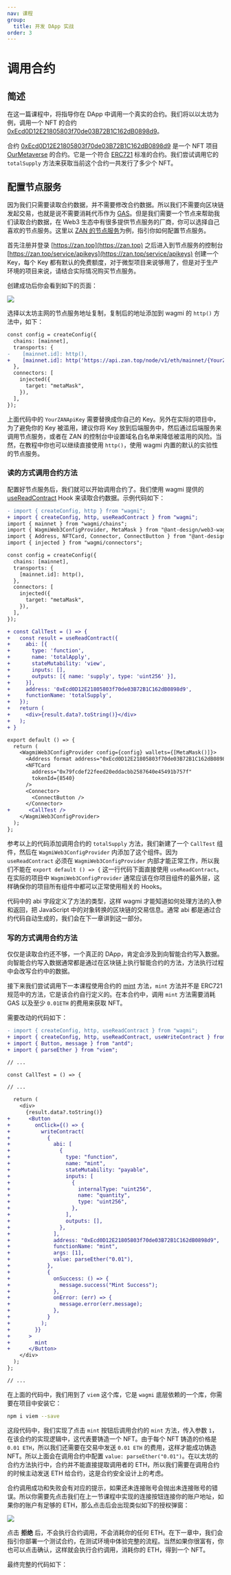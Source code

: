 ```yaml
---
nav: 课程
group:
  title: 开发 DApp 实战
order: 3
---
```


# 调用合约

## 简述

在这一篇课程中，将指导你在 DApp 中调用一个真实的合约。我们将以以太坊为例，调用一个 NFT 的合约 [0xEcd0D12E21805803f70de03B72B1C162dB0898d9](https://etherscan.io/address/0xEcd0D12E21805803f70de03B72B1C162dB0898d9)。

合约 [0xEcd0D12E21805803f70de03B72B1C162dB0898d9](https://etherscan.io/address/0xEcd0D12E21805803f70de03B72B1C162dB0898d9) 是一个 NFT 项目 [OurMetaverse](https://our-metaverse.xyz/) 的合约。它是一个符合 [ERC721](https://ethereum.org/zh/developers/docs/standards/tokens/erc-721) 标准的合约。我们尝试调用它的 `totalSupply` 方法来获取当前这个合约一共发行了多少个 NFT。

## 配置节点服务

因为我们只需要读取合约数据，并不需要修改合约数据。所以我们不需要向区块链发起交易，也就是说不需要消耗代币作为 [GAS](https://ethereum.org/zh/developers/docs/gas)。但是我们需要一个节点来帮助我们读取合约数据，在 Web3 生态中有很多提供节点服务的厂商，你可以选择自己喜欢的节点服务。这里以 [ZAN 的节点服务](https://zan.top/home/node-service)为例，指引你如何配置节点服务。

首先注册并登录 [https://zan.top](https://zan.top) 之后进入到节点服务的控制台 [https://zan.top/service/apikeys](https://zan.top/service/apikeys) 创建一个 Key，每个 Key 都有默认的免费额度，对于微型项目来说够用了，但是对于生产环境的项目来说，请结合实际情况购买节点服务。

创建成功后你会看到如下的页面：

![](./img/zan-service.png)

选择以太坊主网的节点服务地址复制，复制后的地址添加到 wagmi 的 `http()` 方法中，如下：

```diff
const config = createConfig({
  chains: [mainnet],
  transports: {
-    [mainnet.id]: http(),
+    [mainnet.id]: http('https://api.zan.top/node/v1/eth/mainnet/{YourZANApiKey}'),
  },
  connectors: [
    injected({
      target: "metaMask",
    }),
  ],
});
```

上面代码中的 `YourZANApiKey` 需要替换成你自己的 Key。另外在实际的项目中，为了避免你的 Key 被滥用，建议你将 Key 放到后端服务中，然后通过后端服务来调用节点服务，或者在 ZAN 的控制台中设置域名白名单来降低被滥用的风险。当然，在教程中你也可以继续直接使用 `http()`，使用 wagmi 内置的默认的实验性的节点服务。

### 读的方式调用合约方法

配置好节点服务后，我们就可以开始调用合约了。我们使用 wagmi 提供的 [useReadContract](https://wagmi.sh/react/api/hooks/useReadContract) Hook 来读取合约数据。示例代码如下：

```diff
- import { createConfig, http } from "wagmi";
+ import { createConfig, http, useReadContract } from "wagmi";
import { mainnet } from "wagmi/chains";
import { WagmiWeb3ConfigProvider, MetaMask } from "@ant-design/web3-wagmi";
import { Address, NFTCard, Connector, ConnectButton } from "@ant-design/web3";
import { injected } from "wagmi/connectors";

const config = createConfig({
  chains: [mainnet],
  transports: {
    [mainnet.id]: http(),
  },
  connectors: [
    injected({
      target: "metaMask",
    }),
  ],
});

+ const CallTest = () => {
+   const result = useReadContract({
+     abi: [{
+       type: 'function',
+       name: 'totalApply',
+       stateMutability: 'view',
+       inputs: [],
+       outputs: [{ name: 'supply', type: 'uint256' }],
+     }],
+     address: '0xEcd0D12E21805803f70de03B72B1C162dB0898d9',
+     functionName: 'totalSupply',
+   });
+   return (
+     <div>{result.data?.toString()}</div>
+   );
+ }

export default () => {
  return (
    <WagmiWeb3ConfigProvider config={config} wallets={[MetaMask()]}>
      <Address format address="0xEcd0D12E21805803f70de03B72B1C162dB0898d9" />
      <NFTCard
        address="0x79fcdef22feed20eddacbb2587640e45491b757f"
        tokenId={8540}
      />
      <Connector>
        <ConnectButton />
      </Connector>
+      <CallTest />
    </WagmiWeb3ConfigProvider>
  );
};

```

参考以上的代码添加调用合约的 `totalSupply` 方法，我们新建了一个 `CallTest` 组件，然后在 `WagmiWeb3ConfigProvider` 内添加了这个组件。因为 `useReadContract` 必须在 `WagmiWeb3ConfigProvider` 内部才能正常工作，所以我们不能在 `export default () => {` 这一行代码下面直接使用 `useReadContract`。在实际的项目中 `WagmiWeb3ConfigProvider` 通常应该在你项目组件的最外层，这样确保你的项目所有组件中都可以正常使用相关的 Hooks。

代码中的 abi 字段定义了方法的类型，这样 wagmi 才能知道如何处理方法的入参和返回，把 JavaScript 中的对象转换的区块链的交易信息。通常 abi 都是通过合约代码自动生成的，我们会在下一章讲到这一部分。

### 写的方式调用合约方法

仅仅是读取合约还不够，一个真正的 DApp，肯定会涉及到向智能合约写入数据。向智能合约写入数据通常都是通过在区块链上执行智能合约的方法，方法执行过程中会改写合约中的数据。

接下来我们尝试调用下一本课程使用合约的 [mint](https://etherscan.io/address/0xEcd0D12E21805803f70de03B72B1C162dB0898d9#writeContract#F6) 方法，`mint` 方法并不是 ERC721 规范中的方法，它是该合约自行定义的。在本合约中，调用 `mint` 方法需要消耗 GAS 以及至少 `0.01ETH` 的费用来获取 NFT。

需要改动的代码如下：

```diff
- import { createConfig, http, useReadContract } from "wagmi";
+ import { createConfig, http, useReadContract, useWriteContract } from "wagmi";
+ import { Button, message } from "antd";
+ import { parseEther } from "viem";

// ...

const CallTest = () => {

// ...

  return (
    <div>
      {result.data?.toString()}
+      <Button
+        onClick={() => {
+          writeContract(
+            {
+              abi: [
+                {
+                  type: "function",
+                  name: "mint",
+                  stateMutability: "payable",
+                  inputs: [
+                    {
+                      internalType: "uint256",
+                      name: "quantity",
+                      type: "uint256",
+                    },
+                  ],
+                  outputs: [],
+                },
+              ],
+              address: "0xEcd0D12E21805803f70de03B72B1C162dB0898d9",
+              functionName: "mint",
+              args: [1],
+              value: parseEther("0.01"),
+            },
+            {
+              onSuccess: () => {
+                message.success("Mint Success");
+              },
+              onError: (err) => {
+                message.error(err.message);
+              },
+            }
+          );
+        }}
+      >
+        mint
+      </Button>
    </div>
  );
};

// ...

```

在上面的代码中，我们用到了 `viem` 这个库，它是 `wagmi` 底层依赖的一个库，你需要在项目中安装它：

```bash
npm i viem --save
```

这段代码中，我们实现了点击 `mint` 按钮后调用合约的 `mint` 方法，传入参数 `1`，在该合约的实现逻辑中，这代表要铸造一个 NFT。由于每个 NFT 铸造的价格是 `0.01 ETH`，所以我们还需要在交易中发送 `0.01 ETH` 的费用，这样才能成功铸造 NFT。所以上面会在调用合约中配置 `value: parseEther("0.01")`。在以太坊的合约方法执行中，合约并不能直接提取调用者的 ETH，所以我们需要在调用合约的时候主动发送 ETH 给合约，这是合约安全设计上的考虑。

合约调用成功和失败会有对应的提示，如果还未连接账号会抛出未连接账号的错误。所以你需要先点击我们在上一节课程中实现的连接按钮连接你的账户地址，如果你的账户有足够的 ETH，那么点击后会出现类似如下的授权弹窗：

![](./img/call-contract.png)

点击 **拒绝** 后，不会执行合约调用，不会消耗你的任何 ETH。在下一章中，我们会指引你部署一个测试合约，在测试环境中体验完整的流程。当然如果你很富有，你也可以点击确认，这样就会执行合约调用，消耗你的 ETH，得到一个 NFT。

最终完整的代码如下：

<code src="./demos/call-contract.tsx"></code>
